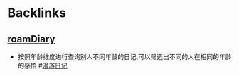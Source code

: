 
# Backlinks
## [roamDiary](<roamDiary.md>)
- 按照年龄维度进行查询别人不同年龄的日记,可以筛选出不同的人在相同的年龄的感悟 #[漫游日记](<漫游日记.md>)

